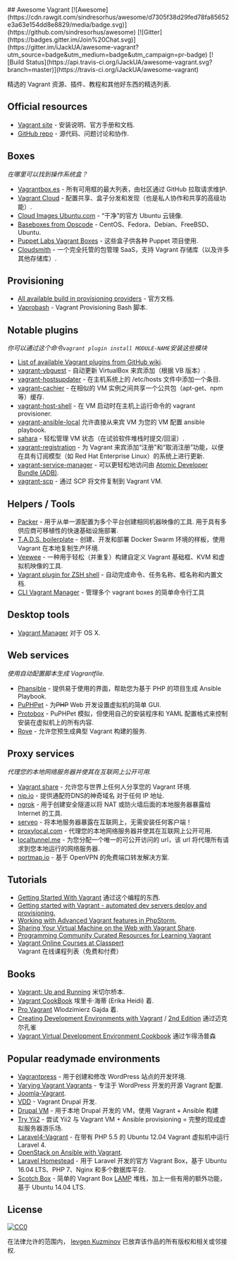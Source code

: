 <div class="github-widget" data-repo="iJackUA/awesome-vagrant"></div>
## Awesome Vagrant
[![Awesome](https://cdn.rawgit.com/sindresorhus/awesome/d7305f38d29fed78fa85652e3a63e154dd8e8829/media/badge.svg)](https://github.com/sindresorhus/awesome) [![Gitter](https://badges.gitter.im/Join%20Chat.svg)](https://gitter.im/iJackUA/awesome-vagrant?utm_source=badge&utm_medium=badge&utm_campaign=pr-badge) [![Build Status](https://api.travis-ci.org/iJackUA/awesome-vagrant.svg?branch=master)](https://travis-ci.org/iJackUA/awesome-vagrant)

精选的 Vagrant 资源、插件、教程和其他好东西的精选列表.


## Official resources

* [Vagrant site](https://www.vagrantup.com/) - 安装说明、官方手册和文档.
* [GitHub repo](https://github.com/hashicorp/vagrant) - 源代码、问题讨论和协作.


## Boxes

*在哪里可以找到操作系统盒？*

* [Vagrantbox.es](http://www.vagrantbox.es/) - 所有可用框的最大列表，由社区通过 GitHub 拉取请求维护.
* [Vagrant Cloud](https://app.vagrantup.com/boxes/search) - 配置共享、盒子分发和发现（也是私人协作和共享的高级功能）.
* [Cloud Images Ubuntu.com](https://cloud-images.ubuntu.com/vagrant/) - “干净”的官方 Ubuntu 云镜像.
* [Baseboxes from Opscode](https://github.com/chef/bento#current-baseboxes) - CentOS、Fedora、Debian、FreeBSD、Ubuntu.
* [Puppet Labs Vagrant Boxes](http://puppet-vagrant-boxes.puppetlabs.com/) - 这些盒子供各种 Puppet 项目使用.
* [Cloudsmith](https://cloudsmith.io) - 一个完全托管的包管理 SaaS，支持 Vagrant 存储库（以及许多其他存储库）.

## Provisioning

* [All available build in provisioning providers](https://www.vagrantup.com/docs/provisioning) - 官方文档.
* [Vaprobash](http://fideloper.github.io/Vaprobash/index.html) - Vagrant Provisioning Bash 脚本.


## Notable plugins

*你可以通过这个命令`vagrant plugin install MODULE-NAME`安装这些模块*

* [List of available Vagrant plugins from GitHub wiki](https://github.com/hashicorp/vagrant/wiki/Available-Vagrant-Plugins).
* [vagrant-vbguest](https://github.com/dotless-de/vagrant-vbguest) - 自动更新 VirtualBox 来宾添加（根据 VB 版本）.
* [vagrant-hostsupdater](https://github.com/cogitatio/vagrant-hostsupdater) - 在主机系统上的 /etc/hosts 文件中添加一个条目.
* [vagrant-cachier](http://fgrehm.viewdocs.io/vagrant-cachier/) - 在相似的 VM 实例之间共享一个公共包（apt-get、npm 等）缓存.
* [vagrant-host-shell](https://github.com/phinze/vagrant-host-shell) - 在 VM 启动时在主机上运行命令的 vagrant provisioner.
* [vagrant-ansible-local](https://github.com/jaugustin/vagrant-ansible-local)  允许直接从来宾 VM 为您的 VM 配置 ansible playbook.
* [sahara](https://github.com/jedi4ever/sahara) - 轻松管理 VM 状态（在试验软件堆栈时提交/回滚）.
* [vagrant-registration](https://github.com/projectatomic/adb-vagrant-registration) - 为 Vagrant 来宾添加“注册”和“取消注册”功能，以便在具有订阅模型（如 Red Hat Enterprise Linux）的系统上进行更新.
* [vagrant-service-manager](https://github.com/projectatomic/vagrant-service-manager) - 可以更轻松地访问由 [Atomic Developer Bundle (ADB)](https://github.com/projectatomic/adb-atomic-developer-bundle).
* [vagrant-scp](https://github.com/invernizzi/vagrant-scp) - 通过 SCP 将文件复制到 Vagrant VM.

## Helpers / Tools

* [Packer](https://www.packer.io/)  - 用于从单一源配置为多个平台创建相同机器映像的工具. 用于具有多供应商可移植性的快速基础设施部署.
* [T.A.D.S. boilerplate](https://github.com/Thomvaill/tads-boilerplate) - 创建、开发和部署 Docker Swarm 环境的样板，使用 Vagrant 在本地复制生产环境.
* [Veewee](https://github.com/jedi4ever/veewee) - 一种用于轻松（并重复）构建自定义 Vagrant 基础框、KVM 和虚拟机映像的工具.
* [Vagrant plugin for ZSH shell](https://github.com/robbyrussell/oh-my-zsh/wiki/Plugins#vagrant) - 自动完成命令、任务名称、框名称和内置文档.
* [CLI Vagrant Manager](https://github.com/MunGell/vgm) - 管理多个 vagrant boxes 的简单命令行工具

## Desktop tools

* [Vagrant Manager](http://vagrantmanager.com/) 对于 OS X.

## Web services

*使用自动配置脚本生成 Vagrantfile.*

* [Phansible](http://phansible.com/) - 提供易于使用的界面，帮助您为基于 PHP 的项目生成 Ansible Playbook.
* [PuPHPet](https://puphpet.com/) - 为<s>PHP</s> Web 开发设置虚拟机的简单 GUI.
* [Protobox](http://getprotobox.com/) - PuPHPet 模拟，但使用自己的安装程序和 YAML 配置格式来控制安装在虚拟机上的所有内容.
* [Rove](http://rove.io/) - 允许您预生成典型 Vagrant 构建的服务.

## Proxy services

*代理您的本地网络服务器并使其在互联网上公开可用.*

* [Vagrant share](https://www.vagrantup.com/docs/share/) - 允许您与世界上任何人分享您的 Vagrant 环境.
* [nip.io](http://nip.io) - 提供通配符DNS的神奇域名
对于任何 IP 地址.
* [ngrok](https://ngrok.com/) - 用于创建安全隧道以将 NAT 或防火墙后面的本地服务器暴露给 Internet 的工具.
* [serveo](https://serveo.net/) - 将本地服务器暴露在互联网上，无需安装任何客户端！
* [proxylocal.com](http://proxylocal.com) - 代理您的本地网络服务器并使其在互联网上公开可用.
* [localtunnel.me](https://localtunnel.github.io/www/) - 为您分配一个唯一的可公开访问的 url，该 url 将代理所有请求到您本地运行的网络服务器.
* [portmap.io](https://portmap.io/) - 基于 OpenVPN 的免费端口转发解决方案.

## Tutorials

* [Getting Started With Vagrant](http://www.thisprogrammingthing.com/2013/getting-started-with-vagrant/) 通过这个编程的东西.
* [Getting started with Vagrant - automated dev servers deploy and provisioning.](http://stdout.in/en/post/getting_started_with_vagrant_automated_dev_servers_deploy_and_provisioning)
* [Working with Advanced Vagrant features in PhpStorm.](http://confluence.jetbrains.com/display/PhpStorm/Working+with+Advanced+Vagrant+features+in+PhpStorm)
* [Sharing Your Virtual Machine on the Web with Vagrant Share](https://scotch.io/tutorials/sharing-your-virtual-machine-on-the-web-with-vagrant-share).
* [Programming Community Curated Resources for Learning Vagrant](https://hackr.io/tutorials/learn-vagrant)
* [Vagrant Online Courses at Classpert](https://classpert.com/vagrant) Vagrant 在线课程列表（免费和付费）

## Books

* [Vagrant: Up and Running](https://www.amazon.com/Vagrant-Running-Virtualized-Development-Environments/dp/1449335837) 米切尔桥本.
* [Vagrant CookBook](https://leanpub.com/vagrantcookbook) 埃里卡·海蒂 (Erika Heidi) 着.
* [Pro Vagrant](https://www.amazon.com/Pro-Vagrant-Wlodzimierz-Gajda/dp/1484200748/) Wlodzimierz Gajda 着.
* [Creating Development Environments with Vagrant](http://shop.oreilly.com/product/9781849519182.do) / [2nd Edition](http://shop.oreilly.com/product/9781784397029.do) 通过迈克尔孔雀
* [Vagrant Virtual Development Environment Cookbook](http://shop.oreilly.com/product/9781784393748.do) 通过乍得汤普森

## Popular readymade environments

* [Vagrantpress](https://github.com/vagrantpress/vagrantpress) - 用于创建和修改 WordPress 站点的开发环境.
* [Varying Vagrant Vagrants](https://github.com/Varying-Vagrant-Vagrants/VVV) - 专注于 WordPress 开发的开源 Vagrant 配置.
* [Joomla-Vagrant](https://github.com/joomlatools/joomlatools-vagrant).
* [VDD](https://www.drupal.org/project/vdd) - Vagrant Drupal 开发.
* [Drupal VM](https://www.drupalvm.com/) - 用于本地 Drupal 开发的 VM，使用 Vagrant + Ansible 构建
* [Try Yii2](https://github.com/iJackUA/try-yii2) - 尝试 Yii2 与 Vagrant VM + Ansible provisioning = 完整的现成虚拟服务器游乐场.
* [Laravel4-Vagrant](https://github.com/bryannielsen/Laravel4-Vagrant) - 在带有 PHP 5.5 的 Ubuntu 12.04 Vagrant 虚拟机中运行 Laravel 4.
* [OpenStack on Ansible with Vagrant](https://github.com/openstack-ansible/openstack-ansible).
* [Laravel Homestead](https://laravel.com/docs/master/homestead) - 用于 Laravel 开发的官方 Vagrant Box，基于 Ubuntu 16.04 LTS、PHP 7、Nginx 和多个数据库平台.
* [Scotch Box](https://scotch.io/bar-talk/announcing-scotch-box-2-0-our-dead-simple-vagrant-lamp-stack-improved) - 简单的 Vagrant Box [LAMP](https://en.m.wikipedia.org/wiki/LAMP_%28software_bundle%29) 堆栈，加上一些有用的额外功能，基于 Ubuntu 14.04 LTS.


## License

[![CC0](https://licensebuttons.net/p/zero/1.0/88x31.png)](https://creativecommons.org/publicdomain/zero/1.0/)

在法律允许的范围内， [Ievgen Kuzminov](http://stdout.in/) 已放弃该作品的所有版权和相关或邻接权.
